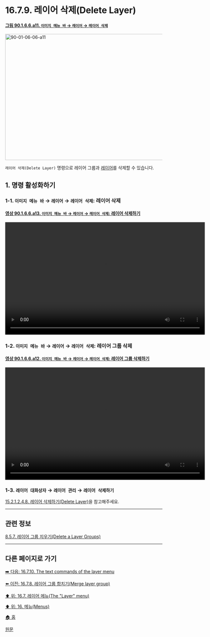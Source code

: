 # 16.7.9. 레이어 삭제(Delete Layer)

<a id="90-01-06-06-a11"></a>

#### [그림 90.1.6.6.a11. `이미지 메뉴 바` → `레이어` → `레이어 삭제`](./90-01-06-06-delete_layer.md#90-01-06-06-a11)
<img width="849" height="404" alt="90-01-06-06-a11" src="https://github.com/user-attachments/assets/64ddba5e-6411-449f-9521-5b6756782bb2" />

`레이어 삭제(Delete Layer)` 명령으로 레이어 그룹과 [레이어](./19-glossaryx-layer.md)를 삭제할 수 있습니다.

<a id="16-07-09-s1"></a>

## 1. 명령 활성화하기

<a id="16-07-09-s1-01"></a>

### 1-1. `이미지 메뉴 바` → `레이어` → `레이어 삭제`: 레이어 삭제

<a id="90-01-06-06-a13"></a>

#### [영상 90.1.6.6.a13. `이미지 메뉴 바` → `레이어` → `레이어 삭제`: 레이어 삭제하기](./90-01-06-06-delete_layer.md#90-01-06-06-a13)
<video controls="controls" width="640" height="360" src="https://github.com/user-attachments/assets/4902746d-e280-478c-8bf0-6321ddfdf8d0"></video>

<a id="16-07-09-s1-02"></a>

### 1-2. `이미지 메뉴 바` → `레이어` → `레이어 삭제`: 레이어 그룹 삭제

<a id="90-01-06-06-a12"></a>

#### [영상 90.1.6.6.a12. `이미지 메뉴 바` → `레이어` → `레이어 삭제`: 레이어 그룹 삭제하기](./90-01-06-06-delete_layer.md#90-01-06-06-a12)
<video controls="controls" width="640" height="360" src="https://github.com/wonder13662/gimp/assets/15767104/e6585b5b-f5a1-4f4b-b8ef-9fb5297c3ee6"></video>

<a id="16-07-09-s1-03"></a>

### 1-3. `레이어 대화상자` → `레이어 관리` → `레이어 삭제하기`
[15.2.1.2.4.8. 레이어 삭제하기(Delete Layer)](./15-02-01-02-04-08-delete_layer.md)을 참고해주세요.

***

## 관련 정보

[8.5.7. 레이어 그룹 지우기(Delete a Layer Groups)](./08-05-07-delete_a_layer_group.md)

***

## 다른 페이지로 가기

[➡️ 다음: 16.7.10. The text commands of the layer menu](./16-07-10-the-text-commands-of-the-layer-menu.md)

[⬅️ 이전: 16.7.8. 레이어 그룹 합치기(Merge layer group)](./16-07-08-merge-layer-group.md)

[⬆️ 위: 16.7. 레이어 메뉴(The "Layer" menu)](./16-07-00-the-layer-menu.md)

[⬆️ 위: 16. 메뉴(Menus)](./16-00-menus.md)

[🏠 홈](./00-home.md)

[원문](https://docs.gimp.org/2.10/ko/gimp-layer-delete.html)